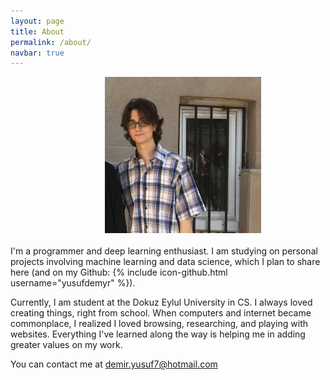 ```yaml
---
layout: page
title: About
permalink: /about/
navbar: true
---
```

<style>
    img[alt="my picture"]{
        width: 250px;
        height: 250px;
        margin-left: 30%;
        margin-right: 30%;
    }
</style>
![my picture](/img/20190703_020921.jpg)
<br><br>
I'm a programmer and deep learning enthusiast. I am studying on personal projects involving machine learning and data science, which I plan to share here (and on my Github: {% include icon-github.html username="yusufdemyr" %}).

Currently, I am student at the Dokuz Eylul University in CS. I always loved creating things, right from school. When computers and internet 
became commonplace, I realized I loved browsing, researching, and playing with 
websites. Everything I've learned along the way is helping me in adding greater 
values on my work.

You can contact me at <a href="mailto: demir.yusuf7@hotmail.com">demir.yusuf7@hotmail.com</a>

